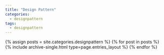 ```yaml
---
title: "Design Pattern"
categories:
  - designpattern
tags:
  - designpattern
---
```


{% assign posts = site.categories.designpattern %}
{% for post in posts %} {% include archive-single.html type=page.entries_layout %} {% endfor %}
